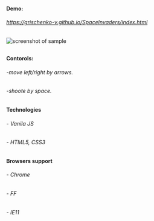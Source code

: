 #### Demo:
###### https://grischenko-v.github.io/SpaceInvaders/index.html
##
![screenshot of sample](https://grischenko-v.github.io/SpaceInvaders/screen.png)
##
#### Contorols:
###### -move left/right by arrows.
###### -shoote by space.
##
#### Technologies
###### - Vanila JS
###### - HTML5, CSS3
##
#### Browsers support
###### - Chrome
###### - FF
###### - IE11